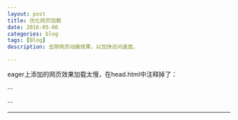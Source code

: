 ```yaml
---
layout: post
title: 优化网页加载
date: 2016-05-06
categories: blog
tags: [Blog]
description: 去除网页动画效果，以加快访问速度。

---
```


eager上添加的网页效果加载太慢，在head.html中注释掉了：

···
<script src="//fast.eager.io/*********.js"></script>
···

---

